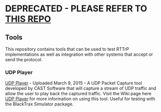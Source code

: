 # DEPRECATED - PLEASE REFER TO [THIS REPO](https://github.com/RTTrP/RTTrP-v1.8.7.0)

## Tools

This repository contains tools that can be used to test RTTrP implementations as well as integration with other systems that accept or send the protocol.

### **UDP Player**

[UDP Player](https://cast.sharefile.com/d/s62d28f94aaa4a7e9) - Uploaded March 9, 2015 - A UDP Packet Capture tool developed by CAST Software that will capture a stream of UDP traffic and allow the user to play back the captured traffic. Visit the Wiki page here [UDP Player]() for more information on using this tool. Useful for testing with the BlackTrax Simulator package.
